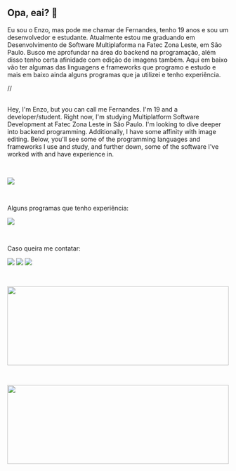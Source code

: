 ## Opa, eai? 👋
<!DOCTYPE html>
<html lang="en">
<head>
    <link rel="stylesheet" href="/styles.css">
    <meta charset="UTF-8">
    <meta name="viewport" content="width=device-width, initial-scale=1.0">
</head>
<body>
    <p>   Eu sou o Enzo, mas pode me chamar de Fernandes, tenho 19 anos e  sou um desenvolvedor e estudante. Atualmente estou me graduando em Desenvolvimento de Software Multiplaforma na Fatec Zona Leste, em São Paulo. Busco me aprofundar na área do backend na programação, além disso tenho certa afinidade com edição de imagens também. Aqui em baixo vão ter algumas das linguagens e frameworks que programo e estudo e mais em baixo ainda alguns programas que ja utilizei e tenho experiência.</p>
    // 
    <p> <br>  Hey, I'm Enzo, but you can call me Fernandes. I'm 19 and a developer/student. Right now, I'm studying Multiplatform Software Development at Fatec Zona Leste in São Paulo. I'm looking to dive deeper into backend programming. Additionally, I have some affinity with image editing. Below, you'll see some of the programming languages and frameworks I use and study, and further down, some of the software I've worked with and have experience in.</p>
      <p><br></p>
    <a href="https://skillicons.dev">
      <img src="https://skillicons.dev/icons?i=html,css,js,java,spring" />
    </a>
      <p><br></p>
    <p>Alguns programas que tenho experiência:</p>
    <a href="https://skillicons.dev">
      <img src="https://skillicons.dev/icons?i=vscode,eclipse,idea,ps,git" />
    </a>
    <p><br></p>
    
  <p>Caso queira me contatar:</p>
        
  <div>
    <a href="https://www.instagram.com/fernandes_223_/" target="_blank"><img loading="lazy" src="https://img.shields.io/badge/-Instagram-%23E4405F?style=for-the-badge&logo=instagram&logoColor=white" target="_blank"></a>
    <a href = "mailto:fernandesdenzo223@gmail.com"><img loading="lazy" src="https://img.shields.io/badge/Gmail-D14836?style=for-the-badge&logo=gmail&logoColor=white" target="_blank"></a>
    <a href="https://www.linkedin.com/in/fernandes-ez/" target="_blank"><img loading="lazy" src="https://img.shields.io/badge/-LinkedIn-%230077B5?style=for-the-badge&logo=linkedin&logoColor=white" target="_blank"></a>   

  </div>
  <p><br></p>
  <div>
    <a href="https://github.com/Fernandes-ez">
    <img loading="lazy" height="180em" width= "100%" src="https://github-readme-stats.vercel.app/api/top-langs/?username=Fernandes-ez&layout=compact&langs_count=7&theme=midnight-purple"/>
      <p><br></p>
    <img loading="lazy" height="180em" width= "100%" src="https://github-readme-stats.vercel.app/api?username=fernandes-ez&show_icons=true&theme=midnight-purple"/>
  </div>
</body>
</html>
<!--
**Fernandes-ez/fernandes-ez** is a ✨ _special_ ✨ repository because its `README.md` (this file) appears on your GitHub profile.

Here are some ideas to get you started:

- 🔭 I’m currently working on ...
- 🌱 I’m currently learning ...
- 👯 I’m looking to collaborate on ...
- 🤔 I’m looking for help with ...
- 💬 Ask me about ...
- 📫 How to reach me: ...
- 😄 Pronouns: ...
- ⚡ Fun fact: ...
-->
